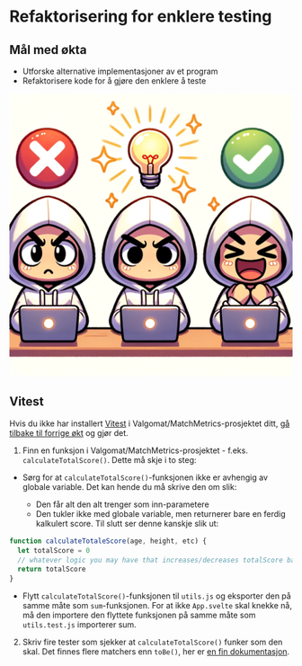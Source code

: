 # Refaktorisering for enklere testing

## Mål med økta

- Utforske alternative implementasjoner av et program
- Refaktorisere kode for å gjøre den enklere å teste

![TDD](./tdd.png)


## Vitest
Hvis du ikke har installert [Vitest](https://vitest.dev) i Valgomat/MatchMetrics-prosjektet ditt, [gå tilbake til forrige økt](./13%20-%20Testing%20av%20kode.md) og gjør det.

1. Finn en funksjon i Valgomat/MatchMetrics-prosjektet - f.eks. `calculateTotalScore()`. Dette må skje i to steg:
  - Sørg for at `calculateTotalScore()`-funksjonen ikke er avhengig av globale variable. Det kan hende du må skrive den om slik:

    - Den får alt den alt trenger som inn-parametere
    - Den tukler ikke med globale variable, men returnerer bare en ferdig kalkulert score. Til slutt ser denne kanskje slik ut:    

```js
function calculateTotaleScore(age, height, etc) {
  let totalScore = 0
  // whatever logic you may have that increases/decreases totalScore based on the parameters
  return totalScore
}
```
    
  - Flytt `calculateTotalScore()`-funksjonen til `utils.js` og eksporter den på samme måte som `sum`-funksjonen. For at ikke `App.svelte` skal knekke nå, må den importere den flyttete funksjonen på samme måte som `utils.test.js` importerer sum.
2. Skriv fire tester som sjekker at `calculateTotalScore()` funker som den skal. Det finnes flere matchers enn `toBe()`, her er [en fin dokumentasjon](https://jestjs.io/docs/using-matchers). 
